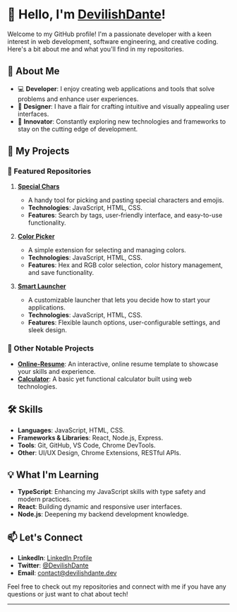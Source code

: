 # 👋 Hello, I'm [DevilishDante](https://github.com/DevilishDante)!

Welcome to my GitHub profile! I'm a passionate developer with a keen interest in web development, software engineering, and creative coding. Here's a bit about me and what you'll find in my repositories.

## 🌟 About Me

- 💻 **Developer**: I enjoy creating web applications and tools that solve problems and enhance user experiences.
- 🎨 **Designer**: I have a flair for crafting intuitive and visually appealing user interfaces.
- 🚀 **Innovator**: Constantly exploring new technologies and frameworks to stay on the cutting edge of development.

## 📂 My Projects

### 📌 Featured Repositories

1. **[Special Chars](https://github.com/DevilishDante/special-chars)**
   - A handy tool for picking and pasting special characters and emojis.
   - **Technologies**: JavaScript, HTML, CSS.
   - **Features**: Search by tags, user-friendly interface, and easy-to-use functionality.

2. **[Color Picker](https://github.com/DevilishDante/color-picker)**
   - A simple extension for selecting and managing colors.
   - **Technologies**: JavaScript, HTML, CSS.
   - **Features**: Hex and RGB color selection, color history management, and save functionality.

3. **[Smart Launcher](https://github.com/DevilishDante/Smart-Launcher)**
   - A customizable launcher that lets you decide how to start your applications.
   - **Technologies**: JavaScript, HTML, CSS.
   - **Features**: Flexible launch options, user-configurable settings, and sleek design.

### 🔧 Other Notable Projects

- **[Online-Resume](https://github.com/DevilishDante/Online-Resume)**: An interactive, online resume template to showcase your skills and experience.
- **[Calculator](https://github.com/DevilishDante/Calculator)**: A basic yet functional calculator built using web technologies.

## 🛠️ Skills

- **Languages**: JavaScript, HTML, CSS.
- **Frameworks & Libraries**: React, Node.js, Express.
- **Tools**: Git, GitHub, VS Code, Chrome DevTools.
- **Other**: UI/UX Design, Chrome Extensions, RESTful APIs.

## 💡 What I'm Learning

- **TypeScript**: Enhancing my JavaScript skills with type safety and modern practices.
- **React**: Building dynamic and responsive user interfaces.
- **Node.js**: Deepening my backend development knowledge.

## 📫 Let's Connect

- **LinkedIn**: [LinkedIn Profile](https://www.linkedin.com/in/devilishdante)
- **Twitter**: [@DevilishDante](https://twitter.com/DevilishDante)
- **Email**: [contact@devilishdante.dev](mailto:contact@devilishdante.dev)

Feel free to check out my repositories and connect with me if you have any questions or just want to chat about tech!

---
